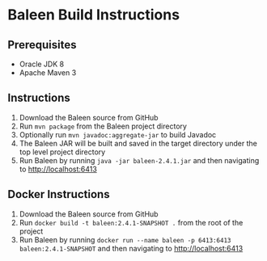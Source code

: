 # Baleen Build Instructions

## Prerequisites
- Oracle JDK 8
- Apache Maven 3

## Instructions

1. Download the Baleen source from GitHub
2. Run `mvn package` from the Baleen project directory
3. Optionally run `mvn javadoc:aggregate-jar` to build Javadoc
4. The Baleen JAR will be built and saved in the target directory under the top level project directory
5. Run Baleen by running `java -jar baleen-2.4.1.jar` and then navigating to <http://localhost:6413>

## Docker Instructions

1. Download the Baleen source from GitHub
2. Run `docker build -t baleen:2.4.1-SNAPSHOT .` from the root of the project
5. Run Baleen by running `docker run --name baleen -p 6413:6413 baleen:2.4.1-SNAPSHOT` and then navigating to <http://localhost:6413>

